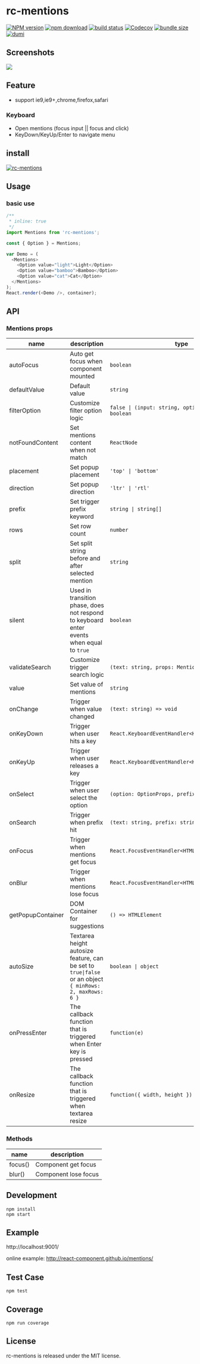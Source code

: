 # rc-mentions

[![NPM version][npm-image]][npm-url]
[![npm download][download-image]][download-url]
[![build status][github-actions-image]][github-actions-url]
[![Codecov][codecov-image]][codecov-url]
[![bundle size][bundlephobia-image]][bundlephobia-url]
[![dumi][dumi-image]][dumi-url]

[npm-image]: http://img.shields.io/npm/v/rc-mentions.svg?style=flat-square
[npm-url]: http://npmjs.org/package/rc-mentions
[travis-image]: https://img.shields.io/travis/react-component/mentions/master?style=flat-square
[travis-url]: https://travis-ci.com/react-component/mentions
[github-actions-image]: https://github.com/react-component/mentions/workflows/CI/badge.svg
[github-actions-url]: https://github.com/react-component/mentions/actions
[codecov-image]: https://img.shields.io/codecov/c/github/react-component/mentions/master.svg?style=flat-square
[codecov-url]: https://app.codecov.io/gh/react-component/mentions
[david-url]: https://david-dm.org/react-component/mentions
[david-image]: https://david-dm.org/react-component/mentions/status.svg?style=flat-square
[david-dev-url]: https://david-dm.org/react-component/mentions?type=dev
[david-dev-image]: https://david-dm.org/react-component/mentions/dev-status.svg?style=flat-square
[download-image]: https://img.shields.io/npm/dm/rc-mentions.svg?style=flat-square
[download-url]: https://npmjs.org/package/rc-mentions
[bundlephobia-url]: https://bundlephobia.com/package/rc-mentions
[bundlephobia-image]: https://badgen.net/bundlephobia/minzip/rc-mentions
[dumi-url]: https://github.com/umijs/dumi
[dumi-image]: https://img.shields.io/badge/docs%20by-dumi-blue?style=flat-square

## Screenshots

<img src="https://user-images.githubusercontent.com/5378891/57270992-2fd48780-70c0-11e9-91ae-c614d0b49a45.png" />

## Feature

- support ie9,ie9+,chrome,firefox,safari

### Keyboard

- Open mentions (focus input || focus and click)
- KeyDown/KeyUp/Enter to navigate menu

## install

[![rc-mentions](https://nodei.co/npm/rc-mentions.png)](https://npmjs.org/package/rc-mentions)

## Usage

### basic use

```js
/**
 * inline: true
 */
import Mentions from 'rc-mentions';

const { Option } = Mentions;

var Demo = (
  <Mentions>
    <Option value="light">Light</Option>
    <Option value="bamboo">Bamboo</Option>
    <Option value="cat">Cat</Option>
  </Mentions>
);
React.render(<Demo />, container);
```

## API

### Mentions props

| name              | description                                                                                             | type                                                       | default     |
| ----------------- | ------------------------------------------------------------------------------------------------------- | ---------------------------------------------------------- | ----------- |
| autoFocus         | Auto get focus when component mounted                                                                   | `boolean`                                                  | `false`     |
| defaultValue      | Default value                                                                                           | `string`                                                   | -           |
| filterOption      | Customize filter option logic                                                                           | `false \| (input: string, option: OptionProps) => boolean` | -           |
| notFoundContent   | Set mentions content when not match                                                                     | `ReactNode`                                                | 'Not Found' |
| placement         | Set popup placement                                                                                     | `'top' \| 'bottom'`                                        | 'bottom'    |
| direction         | Set popup direction                                                                                     | `'ltr' \| 'rtl'`                                           | 'ltr'       |
| prefix            | Set trigger prefix keyword                                                                              | `string \| string[]`                                       | '@'         |
| rows              | Set row count                                                                                           | `number`                                                   | 1           |
| split             | Set split string before and after selected mention                                                      | `string`                                                   | ' '         |
| silent            | Used in transition phase, does not respond to keyboard enter events when equal to `true`                | `boolean`                                                  | `false`     |
| validateSearch    | Customize trigger search logic                                                                          | `(text: string, props: MentionsProps) => void`             | -           |
| value             | Set value of mentions                                                                                   | `string`                                                   | -           |
| onChange          | Trigger when value changed                                                                              | `(text: string) => void`                                   | -           |
| onKeyDown         | Trigger when user hits a key                                                                            | `React.KeyboardEventHandler<HTMLTextAreaElement>`          | -           |
| onKeyUp           | Trigger when user releases a key                                                                        | `React.KeyboardEventHandler<HTMLTextAreaElement>`          | -           |
| onSelect          | Trigger when user select the option                                                                     | `(option: OptionProps, prefix: string) => void`            | -           |
| onSearch          | Trigger when prefix hit                                                                                 | `(text: string, prefix: string) => void`                   | -           |
| onFocus           | Trigger when mentions get focus                                                                         | `React.FocusEventHandler<HTMLTextAreaElement>`             | -           |
| onBlur            | Trigger when mentions lose focus                                                                        | `React.FocusEventHandler<HTMLTextAreaElement>`             | -           |
| getPopupContainer | DOM Container for suggestions                                                                           | `() => HTMLElement`                                        | -           |
| autoSize          | Textarea height autosize feature, can be set to `true\|false` or an object `{ minRows: 2, maxRows: 6 }` | `boolean \| object`                                        | -           |
| onPressEnter      | The callback function that is triggered when Enter key is pressed                                       | `function(e)`                                              | -           |
| onResize          | The callback function that is triggered when textarea resize                                            | `function({ width, height })`                              | -           |

### Methods

| name    | description          |
| ------- | -------------------- |
| focus() | Component get focus  |
| blur()  | Component lose focus |

## Development

```
npm install
npm start
```

## Example

http://localhost:9001/

online example: http://react-component.github.io/mentions/

## Test Case

```
npm test
```

## Coverage

```
npm run coverage
```

## License

rc-mentions is released under the MIT license.
